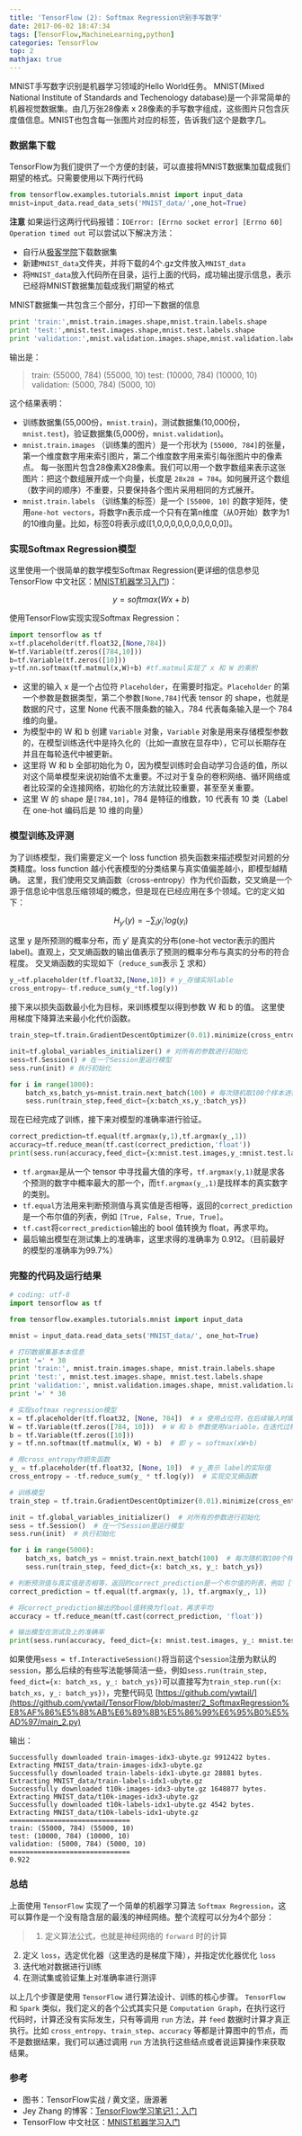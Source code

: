 ```yaml
---
title: 'TensorFlow (2): Softmax Regression识别手写数字'
date: 2017-06-02 18:47:34
tags: [TensorFlow,MachineLearning,python]
categories: TensorFlow
top: 2
mathjax: true
---
```


MNIST手写数字识别是机器学习领域的Hello World任务。
MNIST(Mixed National Institute of Standards and Techenology database)是一个非常简单的机器视觉数据集。由几万张28像素 x 28像素的手写数字组成，这些图片只包含灰度值信息。MNIST也包含每一张图片对应的标签，告诉我们这个是数字几。

### 数据集下载
TensorFlow为我们提供了一个方便的封装，可以直接将MNIST数据集加载成我们期望的格式。只需要使用以下两行代码
```python
from tensorflow.examples.tutorials.mnist import input_data
mnist=input_data.read_data_sets('MNIST_data/',one_hot=True)
```
**注意**
如果运行这两行代码报错：`IOError: [Errno socket error] [Errno 60] Operation timed out`
可以尝试以下解决方法：
- 自行从[极客学院](http://wiki.jikexueyuan.com/project/tensorflow-zh/tutorials/mnist_download.html)下载数据集
- 新建`MNIST_data`文件夹，并将下载的4个.gz文件放入`MNIST_data`
- 将`MNIST_data`放入代码所在目录，运行上面的代码，成功输出提示信息，表示已经将MNIST数据集加载成我们期望的格式

MNIST数据集一共包含三个部分，打印一下数据的信息
```python
print 'train:',mnist.train.images.shape,mnist.train.labels.shape
print 'test:',mnist.test.images.shape,mnist.test.labels.shape
print 'validation:',mnist.validation.images.shape,mnist.validation.labels.shape
```
输出是：
>train: (55000, 784) (55000, 10)
test: (10000, 784) (10000, 10)
validation: (5000, 784) (5000, 10)

这个结果表明：
- 训练数据集(55,000份，`mnist.train`)，测试数据集(10,000份，`mnist.test`)，验证数据集(5,000份，`mnist.validation`)。
- `mnist.train.images` （训练集的图片）是一个形状为 `[55000, 784]`的张量，第一个维度数字用来索引图片，第二个维度数字用来索引每张图片中的像素点。
每一张图片包含28像素X28像素。我们可以用一个数字数组来表示这张图片：把这个数组展开成一个向量，长度是 `28x28 = 784`。如何展开这个数组（数字间的顺序）不重要，只要保持各个图片采用相同的方式展开。
- `mnist.train.labels` （训练集的标签）是一个 `[55000, 10]` 的数字矩阵，使用`one-hot vectors`，将数字n表示成一个只有在第n维度（从0开始）数字为1的10维向量。比如，标签0将表示成([1,0,0,0,0,0,0,0,0,0,0])。 

### 实现Softmax Regression模型
这里使用一个很简单的数学模型Softmax Regression(更详细的信息参见TensorFlow 中文社区：[MNIST机器学习入门](http://www.tensorfly.cn/tfdoc/tutorials/mnist_beginners.html))：

$$y=softmax(Wx+b)$$

使用TensorFlow实现实现Softmax Regression：
```python
import tensorflow as tf
x=tf.placeholder(tf.float32,[None,784])
W=tf.Variable(tf.zeros([784,10]))
b=tf.Variable(tf.zeros([10]))
y=tf.nn.softmax(tf.matmul(x,W)+b) #tf.matmul实现了 x 和 W 的乘积
```
- 这里的输入 x 是一个占位符 `Placeholder`，在需要时指定。`Placeholder` 的第一个参数是数据类型，第二个参数`[None,784]`代表 tensor 的 shape，也就是数据的尺寸，这里 None 代表不限条数的输入，784 代表每条输入是一个 784 维的向量。
- 为模型中的 W 和 b 创建 `Variable` 对象，`Variable` 对象是用来存储模型参数的，在模型训练迭代中是持久化的（比如一直放在显存中），它可以长期存在并且在每轮迭代中被更新。
- 这里将 W 和 b 全部初始化为 0，因为模型训练时会自动学习合适的值，所以对这个简单模型来说初始值不太重要。不过对于复杂的卷积网络、循环网络或者比较深的全连接网络，初始化的方法就比较重要，甚至至关重要。
- 这里 W 的 shape 是`[784,10]`，784 是特征的维数，10 代表有 10 类（Label 在 one-hot 编码后是 10 维的向量）

### 模型训练及评测
为了训练模型，我们需要定义一个 loss function 损失函数来描述模型对问题的分类精度。loss function 越小代表模型的分类结果与真实值偏差越小，即模型越精确。
这里，我们使用交叉熵函数（cross-entropy）作为代价函数，交叉熵是一个源于信息论中信息压缩领域的概念，但是现在已经应用在多个领域。它的定义如下：

$$H_{y′}(y)=−\sum_{i}y_i'log(y_i)$$

这里 y 是所预测的概率分布，而 y′ 是真实的分布(one-hot vector表示的图片label)。直观上，交叉熵函数的输出值表示了预测的概率分布与真实的分布的符合程度。
交叉熵函数的实现如下（`reduce_sum`表示 ∑ 求和）
```python
y_=tf.placeholder(tf.float32,[None,10]) # y_存储实际lable
cross_entropy=-tf.reduce_sum(y_*tf.log(y))
```

接下来以损失函数最小化为目标，来训练模型以得到参数 W 和 b 的值。
这里使用梯度下降算法来最小化代价函数。
```python
train_step=tf.train.GradientDescentOptimizer(0.01).minimize(cross_entropy)

init=tf.global_variables_initializer() # 对所有的参数进行初始化
sess=tf.Session() # 在一个Session里运行模型
sess.run(init) # 执行初始化

for i in range(1000): 
    batch_xs,batch_ys=mnist.train.next_batch(100) # 每次随机取100个样本进行训练
    sess.run(train_step,feed_dict={x:batch_xs,y_:batch_ys})
```

现在已经完成了训练，接下来对模型的准确率进行验证。
```python
correct_prediction=tf.equal(tf.argmax(y,1),tf.argmax(y_,1))
accuracy=tf.reduce_mean(tf.cast(correct_prediction,'float'))
print(sess.run(accuracy,feed_dict={x:mnist.test.images,y_:mnist.test.labels})) # 输出模型在测试及上的准确率
```

- `tf.argmax`是从一个 tensor 中寻找最大值的序号，`tf.argmax(y,1)`就是求各个预测的数字中概率最大的那一个，而`tf.argmax(y_,1)`是找样本的真实数字的类别。
- `tf.equal`方法用来判断预测值与真实值是否相等，返回的`correct_prediction`是一个布尔值的列表，例如 `[True, False, True, True]`。
- `tf.cast`将`correct_prediction`输出的 bool 值转换为 float，再求平均。
- 最后输出模型在测试集上的准确率，这里求得的准确率为 0.912。（目前最好的模型的准确率为99.7%）

### 完整的代码及运行结果
```python
# coding: utf-8
import tensorflow as tf

from tensorflow.examples.tutorials.mnist import input_data

mnist = input_data.read_data_sets('MNIST_data/', one_hot=True)

# 打印数据集基本本信息
print '=' * 30
print 'train:', mnist.train.images.shape, mnist.train.labels.shape
print 'test:', mnist.test.images.shape, mnist.test.labels.shape
print 'validation:', mnist.validation.images.shape, mnist.validation.labels.shape
print '=' * 30

# 实现softmax regression模型
x = tf.placeholder(tf.float32, [None, 784])  # x 使用占位符，在后续输入时填充
W = tf.Variable(tf.zeros([784, 10]))  # W 和 b 参数使用Variable，在迭代过程中不断更新
b = tf.Variable(tf.zeros([10]))
y = tf.nn.softmax(tf.matmul(x, W) + b)  # 即 y = softmax(xW+b)

# 用cross_entropy作损失函数
y_ = tf.placeholder(tf.float32, [None, 10])  # y_表示 label的实际值
cross_entropy = -tf.reduce_sum(y_ * tf.log(y))  # 实现交叉熵函数

# 训练模型
train_step = tf.train.GradientDescentOptimizer(0.01).minimize(cross_entropy)

init = tf.global_variables_initializer()  # 对所有的参数进行初始化
sess = tf.Session()  # 在一个Session里运行模型
sess.run(init)  # 执行初始化

for i in range(5000):
    batch_xs, batch_ys = mnist.train.next_batch(100)  # 每次随机取100个样本进行训练
    sess.run(train_step, feed_dict={x: batch_xs, y_: batch_ys})

# 判断预测值与真实值是否相等，返回的correct_prediction是一个布尔值的列表，例如 [True, False, True, True]。
correct_prediction = tf.equal(tf.argmax(y, 1), tf.argmax(y_, 1))

# 将correct_prediction输出的bool值转换为float，再求平均
accuracy = tf.reduce_mean(tf.cast(correct_prediction, 'float'))

# 输出模型在测试及上的准确率
print(sess.run(accuracy, feed_dict={x: mnist.test.images, y_: mnist.test.labels}))
```

如果使用`sess = tf.InteractiveSession()`将当前这个`session`注册为默认的`session`，那么后续的有些写法能够简洁一些，例如`sess.run(train_step, feed_dict={x: batch_xs, y_: batch_ys})`可以直接写为`train_step.run({x: batch_xs, y_: batch_ys})`，完整代码见 [https://github.com/ywtail/](https://github.com/ywtail/TensorFlow/blob/master/2_SoftmaxRegression%E8%AF%86%E5%88%AB%E6%89%8B%E5%86%99%E6%95%B0%E5%AD%97/main_2.py)

输出：
```
Successfully downloaded train-images-idx3-ubyte.gz 9912422 bytes.
Extracting MNIST_data/train-images-idx3-ubyte.gz
Successfully downloaded train-labels-idx1-ubyte.gz 28881 bytes.
Extracting MNIST_data/train-labels-idx1-ubyte.gz
Successfully downloaded t10k-images-idx3-ubyte.gz 1648877 bytes.
Extracting MNIST_data/t10k-images-idx3-ubyte.gz
Successfully downloaded t10k-labels-idx1-ubyte.gz 4542 bytes.
Extracting MNIST_data/t10k-labels-idx1-ubyte.gz
==============================
train: (55000, 784) (55000, 10)
test: (10000, 784) (10000, 10)
validation: (5000, 784) (5000, 10)
==============================
0.922
```

### 总结

上面使用 `TensorFlow` 实现了一个简单的机器学习算法 `Softmax Regression`，这可以算作是一个没有隐含层的最浅的神经网络。整个流程可以分为4个部分：
>1. 定义算法公式，也就是神经网络的 `forward` 时的计算
2. 定义 `loss`，选定优化器（这里选的是梯度下降），并指定优化器优化 `loss`
3. 迭代地对数据进行训练
4. 在测试集或验证集上对准确率进行测评

以上几个步骤是使用 `TensorFlow` 进行算法设计、训练的核心步骤。
`TensorFlow` 和 `Spark` 类似，我们定义的各个公式其实只是 `Computation Graph`，在执行这行代码时，计算还没有实际发生，只有等调用 `run` 方法，并 `feed` 数据时计算才真正执行。比如 `cross_entropy`、`train_step`、`accuracy` 等都是计算图中的节点，而不是数据结果，我们可以通过调用 `run` 方法执行这些结点或者说运算操作来获取结果。

### 参考
- 图书：TensorFlow实战 / 黄文坚，唐源著
- Jey Zhang 的博客：[TensorFlow学习笔记1：入门](http://www.jeyzhang.com/tensorflow-learning-notes.html)
- TensorFlow 中文社区：[MNIST机器学习入门](http://www.tensorfly.cn/tfdoc/tutorials/mnist_beginners.html)





